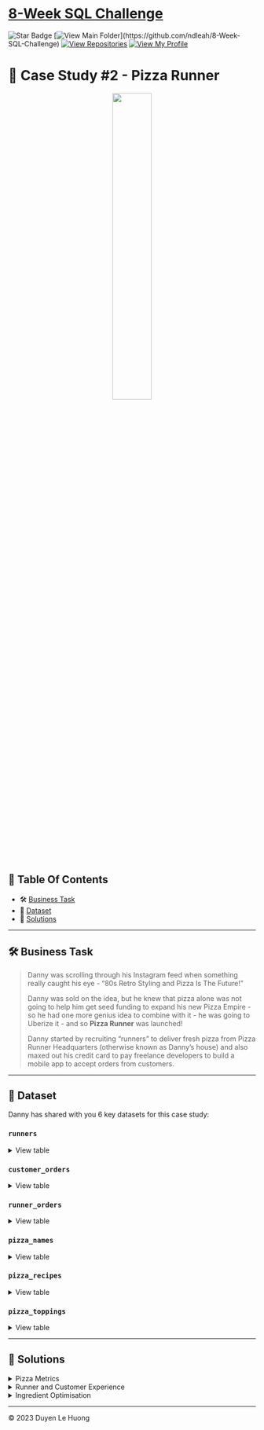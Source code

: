 # [8-Week SQL Challenge](https://github.com/ndleah/8-Week-SQL-Challenge)
![Star Badge](https://img.shields.io/static/v1?label=%F0%9F%8C%9F&message=If%20Useful&style=style=flat&color=BC4E99)
[![View Main Folder](https://img.shields.io/badge/View-Main_Folder-971901?)](https://github.com/ndleah/8-Week-SQL-Challenge)
[![View Repositories](https://img.shields.io/badge/View-My_Repositories-blue?logo=GitHub)](https://github.com/ndleah?tab=repositories)
[![View My Profile](https://img.shields.io/badge/View-My_Profile-green?logo=GitHub)](https://github.com/ndleah)


# 🍕 Case Study #2 - Pizza Runner
<p align="center">
<img src="https://github.com/ndleah/8-Week-SQL-Challenge/blob/main/IMG/org-2.png" width=40% height=40%>

## 📕 Table Of Contents
  - 🛠️ [Business Task](#business-task)
  - 📂 [Dataset](#dataset)
  - 🚀 [Solutions](#-solutions)

---

## 🛠️ Business Task

> Danny was scrolling through his Instagram feed when something really caught his eye - “80s Retro Styling and Pizza Is The Future!”
> 
> Danny was sold on the idea, but he knew that pizza alone was not going to help him get seed funding to expand his new Pizza Empire - so he had one more genius idea to combine with it - he was going to Uberize it - and so **Pizza Runner** was launched!
> 
> Danny started by recruiting “runners” to deliver fresh pizza from Pizza Runner Headquarters (otherwise known as Danny’s house) and also maxed out his credit card to pay freelance developers to build a mobile app to accept orders from customers.

---

## 📂 Dataset
Danny has shared with you 6 key datasets for this case study:

### **```runners```**
<details>
<summary>
View table
</summary>

The runners table shows the **```registration_date```** for each new runner.


|runner_id|registration_date|
|---------|-----------------|
|1        |1/1/2021         |
|2        |1/3/2021         |
|3        |1/8/2021         |
|4        |1/15/2021        |

</details>


### **```customer_orders```**

<details>
<summary>
View table
</summary>

Customer pizza orders are captured in the **```customer_orders```** table with 1 row for each individual pizza that is part of the order.

|order_id|customer_id|pizza_id|exclusions|extras|order_time        |
|--------|---------|--------|----------|------|------------------|
|1  |101      |1       |          |      |44197.75349537037 |
|2  |101      |1       |          |      |44197.79226851852 |
|3  |102      |1       |          |      |44198.9940162037  |
|3  |102      |2       |          |*null* |44198.9940162037  |
|4  |103      |1       |4         |      |44200.558171296296|
|4  |103      |1       |4         |      |44200.558171296296|
|4  |103      |2       |4         |      |44200.558171296296|
|5  |104      |1       |null      |1     |44204.87533564815 |
|6  |101      |2       |null      |null  |44204.877233796295|
|7  |105      |2       |null      |1     |44204.88922453704 |
|8  |102      |1       |null      |null  |44205.99621527778 |
|9  |103      |1       |4         |1, 5  |44206.47429398148 |
|10 |104      |1       |null      |null  |44207.77417824074 |
|10 |104      |1       |2, 6      |1, 4  |44207.77417824074 |

</details>

### **```runner_orders```**

<details>
<summary>
View table
</summary>

After each orders are received through the system - they are assigned to a runner - however not all orders are fully completed and can be cancelled by the restaurant or the customer.

The **```pickup_time```** is the timestamp at which the runner arrives at the Pizza Runner headquarters to pick up the freshly cooked pizzas. 

The **```distance```** and **```duration```** fields are related to how far and long the runner had to travel to deliver the order to the respective customer.



|order_id|runner_id|pickup_time|distance  |duration|cancellation      |
|--------|---------|-----------|----------|--------|------------------|
|1       |1        |1/1/2021 18:15|20km      |32 minutes|                  |
|2       |1        |1/1/2021 19:10|20km      |27 minutes|                  |
|3       |1        |1/3/2021 0:12|13.4km    |20 mins |*null*             |
|4       |2        |1/4/2021 13:53|23.4      |40      |*null*             |
|5       |3        |1/8/2021 21:10|10        |15      |*null*             |
|6       |3        |null       |null      |null    |Restaurant Cancellation|
|7       |2        |1/8/2020 21:30|25km      |25mins  |null              |
|8       |2        |1/10/2020 0:15|23.4 km   |15 minute|null              |
|9       |2        |null       |null      |null    |Customer Cancellation|
|10      |1        |1/11/2020 18:50|10km      |10minutes|null              |

</details>

### **```pizza_names```**

<details>
<summary>
View table
</summary>

|pizza_id|pizza_name|
|--------|----------|
|1       |Meat Lovers|
|2       |Vegetarian|

</details>

### **```pizza_recipes```**

<details>
<summary>
View table
</summary>

Each **```pizza_id```** has a standard set of **```toppings```** which are used as part of the pizza recipe.


|pizza_id|toppings |
|--------|---------|
|1       |1, 2, 3, 4, 5, 6, 8, 10| 
|2       |4, 6, 7, 9, 11, 12| 

</details>

### **```pizza_toppings```**

<details>
<summary>
View table
</summary>

This table contains all of the **```topping_name```** values with their corresponding **```topping_id```** value.


|topping_id|topping_name|
|----------|------------|
|1         |Bacon       | 
|2         |BBQ Sauce   | 
|3         |Beef        |  
|4         |Cheese      |  
|5         |Chicken     |     
|6         |Mushrooms   |  
|7         |Onions      |     
|8         |Pepperoni   | 
|9         |Peppers     |   
|10        |Salami      | 
|11        |Tomatoes    | 
|12        |Tomato Sauce|

</details>

---

## 🚀 Solutions

<details>
<summary> 
Pizza Metrics
</summary>

### **Q1. How many pizzas were ordered?**
```sql
SELECT 
    COUNT(order_id) AS no_pizzas
FROM
    customer_orders;
```
|no_pizzas  |
|-----------|
|14         |

### **Q2. How many unique customer orders were made?**
```sql
SELECT 
    COUNT(DISTINCT (order_id)) AS no_orders
FROM
    customer_orders;
```
|no_order   |
|-----------|
|10         |


### **Q3. How many successful orders were delivered by each runner?**
```sql
SELECT 
    runner_id, COUNT(order_id) AS suc_orders
FROM
    runner_orders
WHERE
    cancellation NOT IN ('Restaurant Cancellation', 'Customer Cancellation')
GROUP BY runner_id;
```

| runner_id | suc_orders        |
|-----------|-------------------|
| 1         | 4                 |
| 2         | 3                 |
| 3         | 1                 |


### **Q4. How many of each type of pizza was delivered?**
```SQL
SELECT 
    co.pizza_id,
    pn.pizza_name,
    COUNT(co.pizza_id) AS delivered_pizzas
FROM
    customer_orders co
        JOIN
    pizza_names pn ON co.pizza_id = pn.pizza_id
        JOIN
    runner_orders ro ON ro.order_id = co.order_id
WHERE
    ro.cancellation NOT IN ('Restaurant Cancellation' , 'Customer Cancellation')
GROUP BY 1
ORDER BY 2 DESC;
```
|pizza_id| pizza_name | delivered_pizzas |
|--------|------------|------------------|
|2       | Vegetarian | 3                |
|1       | Meatlovers | 9                |


### **Q5. How many Vegetarian and Meatlovers were ordered by each customer?**
```SQL
SELECT 
    customer_id,
    SUM(CASE
        WHEN pizza_id = 1 THEN 1
        ELSE 0
    END) AS Meat_Lovers,
    SUM(CASE
        WHEN pizza_id = 2 THEN 1
        ELSE 0
    END) AS Vegeterian
FROM
    customer_orders
GROUP BY 1
ORDER BY 1;
```

| customer_id | meat_lovers | vegetarian |
|-------------|-------------|------------|
| 101         | 2           | 1          |
| 102         | 2           | 1          |
| 103         | 3           | 1          |
| 104         | 3           | 0          |
| 105         | 0           | 1          |

### **Q6. What was the maximum number of pizzas delivered in a single order?**
```SQL
SELECT 
    MAX(order_count) AS max_count
FROM
    (SELECT 
        order_id, COUNT(pizza_id) AS order_count
    FROM
        customer_orders co
    GROUP BY order_id) mc
        JOIN
    runner_orders ro ON ro.order_id = mc.order_id
WHERE
    cancellation NOT IN ('Restaurant Cancellation' , 'Customer Cancellation');
 ``` 

| max_count |
|-----------|
| 3         |


### **Q7. For each customer, how many delivered pizzas had at least 1 change and how many had no changes?**
```SQL
SELECT 
    customer_id,
    SUM(CASE
        WHEN exclusions OR extras IS NULL THEN 1
        ELSE 0
    END) AS no_change,
    SUM(CASE
        WHEN exclusions OR extras IS NOT NULL THEN 1
        ELSE 0
    END) changes
FROM
    customer_orders co
        JOIN
    runner_orders ro ON ro.order_id = co.order_id
WHERE
    cancellation NOT IN ('Restaurant Cancellation' , 'Customer Cancellation')
GROUP BY 1;
```

| customer_id | no_changes | changes   |
|-------------|------------|-----------|
| 101         | 0          | 2         |
| 102         | 0          | 3         |
| 103         | 3          | 3         |
| 104         | 1          | 3         |
| 105         | 0          | 1         |


### **Q8. How many pizzas were delivered that had both exclusions and extras?**
```SQL
SELECT 
  SUM(CASE WHEN exclusions != '' AND extras != '' THEN 1 ELSE 0 END) AS change_both
FROM customer_orders co
JOIN runner_orders ro 
  ON co.order_id = ro.order_id
WHERE ro.cancellation IS NULL OR ro.cancellation NOT IN ('Restaurant Cancellation', 'Customer Cancellation');
```  

| change_both |
|-------------|
| 1           |


### **Q9. What was the total volume of pizzas ordered for each hour of the day?**
```SQL
SELECT 
    HOUR(order_time) as hour_of_day, COUNT(pizza_id) as no_pizzas
FROM
    customer_orders
GROUP BY 1
ORDER BY 1;
```

| hour_of_day | no_pizza    |
|-------------|-------------|
| 11          | 1           |
| 13          | 3           |
| 18          | 3           |
| 19          | 1           |
| 21          | 3           |
| 23          | 3           |

### **Q10. What was the volume of orders for each day of the week?**
```SQL
SELECT 
    DAYNAME(order_time) AS day_of_week, COUNT(pizza_id)
FROM
    customer_orders
GROUP BY 1
ORDER BY 1;
```

| day_of_week | no_pizza    |
|-------------|-------------|
| Friday      | 1           |
| Saturday    | 5           |
| Thursday    | 3           |
| Wednesday   | 5           |

</details>

<details>
<summary>
Runner and Customer Experience
</summary>

### **Q1. How many runners signed up for each 1 week period? (i.e. week starts 2021-01-01)**
```SQL
SELECT 
    WEEK(registration_date) as weeks, COUNT(runner_id) as signups
FROM
    runners
GROUP BY 1;
```

| week | signups |
|------|---------|
| 0    | 1       |
| 1    | 2       |
| 2    | 1       |

### **Q2. What was the average time in minutes it took for each runner to arrive at the Pizza Runner HQ to pickup the order?**
```SQL
WITH runners_pickup AS (
  SELECT
    ro.runner_id,
    co.order_id, 
    co.order_time, 
    ro.pickup_time, 
    TIMESTAMPDIFF(MINUTE, co.order_time, ro.pickup_time) AS pickup_minutes
  FROM customer_orders co
  JOIN runner_orders ro
    ON co.order_id = ro.order_id
WHERE ro.cancellation NOT IN ('Restaurant Cancellation' , 'Customer Cancellation')
  GROUP BY 1,2,3,4)
  
SELECT 
  runner_id,
  ROUND(AVG(pickup_minutes)) AS average_time
FROM runners_pickup
GROUP BY 1;
```
| runner_id | average_tine        |
|-----------|---------------------|
| 1         | 14                  |
| 2         | 20                  |
| 3         | 10                  |

### **Q3. Is there any relationship between the number of pizzas and how long the order takes to prepare?**
```SQL
WITH runners_pickup AS (
  SELECT
    ro.runner_id,
    co.order_id, 
    co.order_time, 
    ro.pickup_time, 
    TIMESTAMPDIFF(MINUTE, co.order_time, ro.pickup_time) AS pickup_minutes,
    count(pizza_id) as no_orderd_pizza	
  FROM customer_orders co
  JOIN runner_orders ro
    ON co.order_id = ro.order_id
WHERE ro.cancellation NOT IN ('Restaurant Cancellation' , 'Customer Cancellation')
  GROUP BY 1,2,3,4)
  
SELECT 
  no_orderd_pizza,
  ROUND(AVG(pickup_minutes)) AS average_time
FROM runners_pickup
GROUP BY 1;
```

| no_order_pizza     | average_time    |
|--------------------|-----------------|
| 1                  | 12              |
| 2                  | 18              |
| 3                  | 29              |
 
# Finding: If more data points were available, we could plot the data on a graph and analyze the trend to identify the relationship between pizzas and avg time  more clearly. Nonetheless, from the given data, we can only conclude that there is a positive correlation between the number of pizzas ordered and the average preparation time. More pizza, more average preparing time.

### **Q4. What was the average distance travelled for each runner?**
```SQL
SELECT 
    co.customer_id, ROUND(AVG(ro.distance), 1) AS avg_distance
FROM
    runner_orders ro
        JOIN
    customer_orders co ON ro.order_id = co.order_id
GROUP BY 1;
```

| customer_id | avg_distance |
|-------------|--------------|
| 101         | 13.3         |
| 102         | 16.7         |
| 103         | 17.5         |
| 104         | 10           |
| 105         | 25           |

### **Q5. What was the difference between the longest and shortest delivery times for all orders?**
```SQL
SELECT
  MAX(duration) - MIN(duration) AS difference
FROM runner_orders;
```

| difference |
|------------|
| 30         |

### **Q6. What was the average speed for each runner for each delivery and do you notice any trend for these values?**
```SQL
SELECT 
    ro.runner_id,
    ro.order_id,
    ro.distance,
    ro.duration,
    COUNT(co.pizza_id) AS no_pizzas,
    ROUND(AVG(60 * ro.distance / ro.duration), 1) AS avg_speed
FROM
    customer_orders co
        JOIN
    runner_orders ro ON co.order_id = ro.order_id
WHERE
    ro.cancellation NOT IN ('Restaurant Cancellation' , 'Customer Cancellation')
GROUP BY 1 , 2 , 3 , 4
ORDER BY 1 , 2 , 6;
```

| runner_id | order_id  | distance  | duration | no_pizzas | avg_speed |
|---------- |-----------|-----------|----------|-----------|-----------|
| 1         | 1         | 20        | 32       | 1         | 37.5      |
| 1         | 2         | 20        | 27       | 1         | 44.4      |
| 1         | 3         | 13.4      | 20       | 2         | 40.2      |
| 1         | 10        | 10        | 10       | 2         | 60        |
| 2         | 4         | 23.4      | 40       | 3         | 35.1      |
| 2         | 7         | 25        | 25       | 1         | 60        |
| 2         | 8         | 23.4      | 15       | 1         | 93.6      |
| 3         | 5         | 10        | 15       | 1         | 40        |

**Finding:**
- #NOTE: DURATION(MINUTE)
- Runners had an average speed from 35.1 km/h to 44.4km/h,
>*there is no clear trend that the number of pizzas affects the delivery speed of an order.*
  

### **Q7. What is the successful delivery percentage for each runner?**
```sql
SELECT 
    runner_id,
    COUNT(order_id) AS total_orders,
    COUNT(pickup_time) AS suc_deliveries,
    100 * COUNT(pickup_time) / COUNT(order_id) AS suc_pct
FROM
    runner_orders
GROUP BY 1;
```

| runner_id | total_orders | suc_deliveries| suc_pct          |
|-----------|--------------|---------------|------------------|
| 1         | 4            | 4             | 100              |
| 2         | 4            | 3             | 75               |
| 3         | 2            | 1             | 50               |


</details>

<details>
<summary>
Ingredient Optimisation
</summary>

### Data cleaning
**1. Because we cannot match directly toppings_name and topping_id so we have to  create a new temporary table #toppingsBreak to separate toppings into multiple rows**
```TSQL
DROP TABLE IF EXISTS toppingsBreak;
CREATE TEMPORARY TABLE toppingsBreak AS
SELECT 
  pizza_id,
  TRIM(SUBSTRING_INDEX(SUBSTRING_INDEX(toppings, ',', n), ',', -1)) AS topping_id,
  pt.topping_name
FROM pizza_recipes pr
CROSS JOIN (
  SELECT 1 AS n UNION SELECT 2 UNION SELECT 3 UNION SELECT 4
) AS numbers
JOIN pizza_toppings pt
  ON TRIM(SUBSTRING_INDEX(SUBSTRING_INDEX(toppings, ',', n), ',', -1)) = pt.topping_id
WHERE n <= 1 + (LENGTH(toppings) - LENGTH(REPLACE(toppings, ',', '')));

SELECT 
    *
FROM
    toppingsBreak;
```
  
| pizza_id | topping_id | topping_name  |
|----------|------------|---------------|
| 1        | 1          | Bacon         |
| 1        | 2          | BBQ Sauce     |
| 1        | 3          | Beef          |
| 1        | 4          | Cheese        |
| 1        | 5          | Chicken       |
| 1        | 6          | Mushrooms     |
| 1        | 8          | Pepperoni     |
| 1        | 10         | Salami        |
| 2        | 4          | Cheese        |
| 2        | 6          | Mushrooms     |
| 2        | 7          | Onions        |
| 2        | 9          | Peppers       |
| 2        | 11         | Tomatoes      |
| 2        | 12         | Tomato Sauce  |
| 3        | 1          | Bacon         |
| 3        | 2          | BBQ Sauce     |
| 3        | 3          | Beef          |
| 3        | 4          | Cheese        |
| 3        | 5          | Chicken       |
| 3        | 6          | Mushrooms     |
| 3        | 7          | Onions        |
| 3        | 8          | Pepperoni     |
| 3        | 9          | Peppers       |
| 3        | 10         | Salami        |
| 3        | 11         | Tomatoes      |
| 3        | 12         | Tomato Sauce  |


**2. Create a new temporary table extrasBreak to separate extras into multiple rows**
```SQL
DROP TABLE IF EXISTS extrasBreak;
CREATE TEMPORARY TABLE extrasBreak AS
SELECT 
  co.order_id,
  CASE WHEN LENGTH(co.extras) - LENGTH(REPLACE(co.extras, ',', '')) > 0
    THEN TRIM(SUBSTRING_INDEX(SUBSTRING_INDEX(co.extras, ',', n), ',', -1))
    ELSE co.extras
  END AS extra_id
FROM customer_orders co
CROSS JOIN (
  SELECT 1 AS n UNION SELECT 2 UNION SELECT 3 UNION SELECT 4 -- Tiếp tục với số lần tách tối đa
) AS numbers
WHERE n <= 1 + (LENGTH(co.extras) - LENGTH(REPLACE(co.extras, ',', '')));

SELECT *
FROM extrasBreak;
```
  
| order_id  | extra_id  |
|-----------|-----------|
| 1         |           |
| 2         |           |
| 3         |           |
| 3         |           |
| 4         |           |
| 4         |           |
| 5         |  1         |
| 6         | 1         |
| 7         |           |
| 8        |        |
| 9        |  5         |
| 9        | 1         |
| 10        |         |
| 10        |  4         |
| 10        | 1         |


**3. Create a new temporary table exclusionBreak to separate exclusions into multiple rows**
```TSQL
DROP TABLE IF EXISTS exclusionsBreak;
CREATE TEMPORARY TABLE exclusionsBreak AS
SELECT 
  co.order_id,
  CASE WHEN LENGTH(co.exclusions) - LENGTH(REPLACE(co.exclusions, ',', '')) > 0
    THEN TRIM(SUBSTRING_INDEX(SUBSTRING_INDEX(co.exclusions, ',', n), ',', -1))
    ELSE co.exclusions
  END AS exclusions_id
FROM customer_orders co
CROSS JOIN (
  SELECT 1 AS n UNION SELECT 2 UNION SELECT 3 UNION SELECT 4 -- Tiếp tục với số lần tách tối đa
) AS numbers
WHERE n <= 1 + (LENGTH(co.exclusions) - LENGTH(REPLACE(co.exclusions, ',', '')));
SELECT *
FROM exclusionsbreak;
```
  
| order_id  | exclusion_id  |
|-----------|---------------|
| 1         |               |
| 2         |               |
| 3         |               |
| 3         |               |
| 4         | 4             |
| 4         | 4             |
| 4         | 4             |
| 5         |               |
| 6         |               |
| 7        |               |
| 8        |               |
| 9        | 4             |
| 10        |               |
| 10        | 2             |
| 10        | 6             |

---
### Q1. What are the standard ingredients for each pizza?
```TSQL
SELECT 
    p.pizza_name, GROUP_CONCAT(topping_name, ',') AS ingredients
FROM
    toppingsBreak t
        JOIN
    pizza_names p ON t.pizza_id = p.pizza_id
GROUP BY p.pizza_name;
```
  
| pizza_name | ingredients                                                            |
|------------|------------------------------------------------------------------------|
| Meatlovers | Bacon, BBQ Sauce, Beef, Cheese, Chicken, Mushrooms, Pepperoni, Salami  |
| Vegetarian | Cheese, Mushrooms, Onions, Peppers, Tomatoes, Tomato Sauce             |

---
### Q2. What was the most commonly added extra?
```TSQL
SELECT 
    pt.topping_name, COUNT(extra_id) AS no_extras
FROM
    pizza_toppings pt
        JOIN
    extrasbreak e ON e.extra_id = pt.topping_id
GROUP BY 1
ORDER BY 2 DESC;
```
  
| topping_name | extra_count  |
|--------------|--------------|
| Bacon        | 4            |
| Cheese       | 1            |
| Chicken      | 1            |

The most commonly added extra was Bacon.

---
### Q3. What was the most common exclusion?
```TSQL
SELECT 
    pt.topping_name, COUNT(exclusions_id) AS no_exclusions
FROM
    pizza_toppings pt
        JOIN
    exclusionsbreak e ON e.exclusions_id = pt.topping_id
GROUP BY 1
ORDER BY 2 DESC;
```
  
| topping_name | exclusion_count  |
|--------------|------------------|
| Cheese       | 4                |
| Mushrooms    | 1                |
| BBQ Sauce    | 1                |

The most common exclusion was Cheese.

---
### Q4.Generate an order item for each record in the ```customers_orders``` table in the format of one of the following
* ```Meat Lovers```
* ```Meat Lovers - Exclude Beef```
* ```Meat Lovers - Extra Bacon```
* ```Meat Lovers - Exclude Cheese, Bacon - Extra Mushroom, Peppers```

To solve this question:
* Create 3 CTEs: ```extras_cte```, ```exclusions_cte```, and ```union_cte``` combining two tables
* Use the ```union_cte``` to LEFT JOIN with the ```customer_orders_temp``` and JOIN with the ```pizza_name```
* Use the ```CONCAT_WS``` with ```STRING_AGG``` to get the result

```TSQL
WITH cteExtras AS (
  SELECT 
    e.record_id,
    'Extra ' + STRING_AGG(t.topping_name, ', ') AS record_options
  FROM #extrasBreak e
  JOIN pizza_toppings t
    ON e.extra_id = t.topping_id
  GROUP BY e.record_id
), 
cteExclusions AS (
  SELECT 
    e.record_id,
    'Exclusion ' + STRING_AGG(t.topping_name, ', ') AS record_options
  FROM #exclusionsBreak e
  JOIN pizza_toppings t
    ON e.exclusion_id = t.topping_id
  GROUP BY e.record_id
), 
cteUnion AS (
  SELECT * FROM cteExtras
  UNION
  SELECT * FROM cteExclusions
)

SELECT 
  c.record_id,
  c.order_id,
  c.customer_id,
  c.pizza_id,
  c.order_time,
  CONCAT_WS(' - ', p.pizza_name, STRING_AGG(u.record_options, ' - ')) AS pizza_info
FROM #customer_orders_temp c
LEFT JOIN cteUnion u
  ON c.record_id = u.record_id
JOIN pizza_names p
  ON c.pizza_id = p.pizza_id
GROUP BY
  c.record_id, 
  c.order_id,
  c.customer_id,
  c.pizza_id,
  c.order_time,
  p.pizza_name
ORDER BY record_id;
```

**Table ```cteExtra```**
| record_id | record_options        |
|-----------|-----------------------|
| 8         | Extra Bacon           |
| 10        | Extra Bacon           |
| 12        | Extra Bacon, Chicken  |
| 14        | Extra Bacon, Cheese   |

**Table ```cteExclusion```**
| record_id | record_options                 |
|-----------|--------------------------------|
| 5         | Exclusion Cheese               |
| 6         | Exclusion Cheese               |
| 7         | Exclusion Cheese               |
| 12        | Exclusion Cheese               |
| 14        | Exclusion BBQ Sauce, Mushrooms |

**Table ```cteUnion```**
| record_id | record_options                  |
|-----------|---------------------------------|
| 5         | Exclusion Cheese                |
| 6         | Exclusion Cheese                |
| 7         | Exclusion Cheese                |
| 8         | Extra Bacon                     |
| 10        | Extra Bacon                     |
| 12        | Exclusion Cheese                |
| 12        | Extra Bacon, Chicken            |
| 14        | Exclusion BBQ Sauce, Mushrooms  |
| 14        | Extra Bacon, Cheese             |

**Result**
  
| record_id | order_id | customer_id | pizza_id | order_time              | pizza_info                                                        |
|-----------|----------|-------------|----------|-------------------------|-------------------------------------------------------------------|
| 1         | 1        | 101         | 1        | 2020-01-01 18:05:02.000 | Meatlovers                                                        |
| 2         | 2        | 101         | 1        | 2020-01-01 19:00:52.000 | Meatlovers                                                        |
| 3         | 3        | 102         | 1        | 2020-01-02 23:51:23.000 | Meatlovers                                                        |
| 4         | 3        | 102         | 2        | 2020-01-02 23:51:23.000 | Vegetarian                                                        |
| 5         | 4        | 103         | 1        | 2020-01-04 13:23:46.000 | Meatlovers - Exclusion Cheese                                     |
| 6         | 4        | 103         | 1        | 2020-01-04 13:23:46.000 | Meatlovers - Exclusion Cheese                                     |
| 7         | 4        | 103         | 2        | 2020-01-04 13:23:46.000 | Vegetarian - Exclusion Cheese                                     |
| 8         | 5        | 104         | 1        | 2020-01-08 21:00:29.000 | Meatlovers - Extra Bacon                                          |
| 9         | 6        | 101         | 2        | 2020-01-08 21:03:13.000 | Vegetarian                                                        |
| 10        | 7        | 105         | 2        | 2020-01-08 21:20:29.000 | Vegetarian - Extra Bacon                                          |
| 11        | 8        | 102         | 1        | 2020-01-09 23:54:33.000 | Meatlovers                                                        |
| 12        | 9        | 103         | 1        | 2020-01-10 11:22:59.000 | Meatlovers - Exclusion Cheese - Extra Bacon, Chicken              |
| 13        | 10       | 104         | 1        | 2020-01-11 18:34:49.000 | Meatlovers                                                        |
| 14        | 10       | 104         | 1        | 2020-01-11 18:34:49.000 | Meatlovers - Exclusion BBQ Sauce, Mushrooms - Extra Bacon, Cheese |

---
### Q5. Generate an alphabetically ordered comma separated ingredient list for each pizza order from the ```customer_orders``` table and add a 2x in front of any relevant ingredients.
* For example: ```"Meat Lovers: 2xBacon, Beef, ... , Salami"```

To solve this question:
* Create a CTE in which each line displays an ingredient for an ordered pizza (add '2x' for extras and remove exclusions as well)
* Use ```CONCAT``` and ```STRING_AGG``` to get the result

```TSQL
WITH ingredients AS (
  SELECT 
    c.*,
    p.pizza_name,

    -- Add '2x' in front of topping_names if their topping_id appear in the #extrasBreak table
    CASE WHEN t.topping_id IN (
          SELECT extra_id 
          FROM #extrasBreak e 
          WHERE e.record_id = c.record_id)
      THEN '2x' + t.topping_name
      ELSE t.topping_name
    END AS topping

  FROM #customer_orders_temp c
  JOIN #toppingsBreak t
    ON t.pizza_id = c.pizza_id
  JOIN pizza_names p
    ON p.pizza_id = c.pizza_id

  -- Exclude toppings if their topping_id appear in the #exclusionBreak table
  WHERE t.topping_id NOT IN (
      SELECT exclusion_id 
      FROM #exclusionsBreak e 
      WHERE c.record_id = e.record_id)
)

SELECT 
  record_id,
  order_id,
  customer_id,
  pizza_id,
  order_time,
  CONCAT(pizza_name + ': ', STRING_AGG(topping, ', ')) AS ingredients_list
FROM ingredients
GROUP BY 
  record_id, 
  record_id,
  order_id,
  customer_id,
  pizza_id,
  order_time,
  pizza_name
ORDER BY record_id;
```
  
| record_id | order_id | customer_id | pizza_id | order_time              | ingredients_list                                                                     |
|-----------|----------|-------------|----------|-------------------------|--------------------------------------------------------------------------------------|
| 1         | 1        | 101         | 1        | 2020-01-01 18:05:02.000 | Meatlovers: Bacon, BBQ Sauce, Beef, Chicken, Mushrooms, Pepperoni, Salami, Cheese    |
| 2         | 2        | 101         | 1        | 2020-01-01 19:00:52.000 | Meatlovers: Cheese, Salami, Pepperoni, Mushrooms, Chicken, Beef, BBQ Sauce, Bacon    |
| 3         | 3        | 102         | 1        | 2020-01-02 23:51:23.000 | Meatlovers: Bacon, BBQ Sauce, Beef, Chicken, Mushrooms, Pepperoni, Salami, Cheese    |
| 4         | 3        | 102         | 2        | 2020-01-02 23:51:23.000 | Vegetarian: Mushrooms, Onions, Peppers, Tomatoes, Tomato Sauce, Cheese               |
| 5         | 4        | 103         | 1        | 2020-01-04 13:23:46.000 | Meatlovers: Salami, Pepperoni, Mushrooms, Chicken, Beef, BBQ Sauce, Bacon            |
| 6         | 4        | 103         | 1        | 2020-01-04 13:23:46.000 | Meatlovers: Bacon, BBQ Sauce, Beef, Chicken, Mushrooms, Pepperoni, Salami            |
| 7         | 4        | 103         | 2        | 2020-01-04 13:23:46.000 | Vegetarian: Mushrooms, Tomato Sauce, Tomatoes, Peppers, Onions                       |
| 8         | 5        | 104         | 1        | 2020-01-08 21:00:29.000 | Meatlovers: Cheese, Salami, Pepperoni, Mushrooms, Chicken, Beef, BBQ Sauce, 2xBacon  |
| 9         | 6        | 101         | 2        | 2020-01-08 21:03:13.000 | Vegetarian: Mushrooms, Onions, Peppers, Tomatoes, Tomato Sauce, Cheese               |
| 10        | 7        | 105         | 2        | 2020-01-08 21:20:29.000 | Vegetarian: Cheese, Tomato Sauce, Tomatoes, Peppers, Onions, Mushrooms               |
| 11        | 8        | 102         | 1        | 2020-01-09 23:54:33.000 | Meatlovers: Cheese, Salami, Mushrooms, Pepperoni, Bacon, BBQ Sauce, Beef, Chicken    |
| 12        | 9        | 103         | 1        | 2020-01-10 11:22:59.000 | Meatlovers: 2xChicken, Beef, BBQ Sauce, 2xBacon, Pepperoni, Mushrooms, Salami        |
| 13        | 10       | 104         | 1        | 2020-01-11 18:34:49.000 | Meatlovers: Salami, Cheese, Mushrooms, Pepperoni, Bacon, BBQ Sauce, Beef, Chicken    |
| 14        | 10       | 104         | 1        | 2020-01-11 18:34:49.000 | Meatlovers: Chicken, Beef, 2xBacon, Pepperoni, 2xCheese, Salami                      |

---
### Q6. What is the total quantity of each ingredient used in all delivered pizzas sorted by most frequent first?
To solve this question:
* Create a CTE to record the number of times each ingredient was used
  * if extra ingredient, add 2 
  * if excluded ingredient, add 0
  * no extras or no exclusions, add 1
```TSQL
WITH frequentIngredients AS (
  SELECT 
    c.record_id,
    t.topping_name,
    CASE
      -- if extra ingredient, add 2
      WHEN t.topping_id IN (
          SELECT extra_id 
          FROM #extrasBreak e
          WHERE e.record_id = c.record_id) 
      THEN 2
      -- if excluded ingredient, add 0
      WHEN t.topping_id IN (
          SELECT exclusion_id 
          FROM #exclusionsBreak e 
          WHERE c.record_id = e.record_id)
      THEN 0
      -- no extras, no exclusions, add 1
      ELSE 1
    END AS times_used
  FROM #customer_orders_temp c
  JOIN #toppingsBreak t
    ON t.pizza_id = c.pizza_id
  JOIN pizza_names p
    ON p.pizza_id = c.pizza_id
)

SELECT 
  topping_name,
  SUM(times_used) AS times_used 
FROM frequentIngredients
GROUP BY topping_name
ORDER BY times_used DESC;
```
  
| topping_name | times_used  |
|--------------|-------------|
| Bacon        | 13          |
| Mushrooms    | 13          |
| Cheese       | 11          |
| Chicken      | 11          |
| Pepperoni    | 10          |
| Salami       | 10          |
| Beef         | 10          |
| BBQ Sauce    | 9           |
| Peppers      | 4           |
| Onions       | 4           |
| Tomato Sauce | 4           |
| Tomatoes     | 4           |
  


</details>

---
<p>&copy; 2023 Duyen Le Huong <p>
